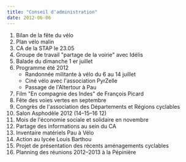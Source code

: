 ```yaml
---
title: "Conseil d'administration"
date: 2012-06-06
---
```


1. Bilan de la fête du vélo
2. Plan vélo malin
3. CA de la STAP le 23.05
4. Groupe de travail "partage de la voirie" avec Idélis
5. Balade du dimanche 1 er juillet
6. Programme été 2012
   * Randonnée militante à vélo du 6 au 14 juillet
   * Ciné vélo avec l'association PyrZelle
   * Passage de l'Altertour à Pau
7. Film "En compagnie des Indes" de François Picard
8. Fête des voies vertes en septembre
9. Congrès de l'association des Départements et Régions cyclables
10. Salon Asphodèle 2012 (14–15–16  12)
11. Mois de l'économie sociale et solidaire en novembre
12. Partage des informations au sein du CA
13. Inventaire matériels Pau à Vélo
14. Action au lycée Louis Barthou
15. Projet de présentation des récents aménagements cyclables
16. Planning des réunions 2012–2013 à la Pépinière
